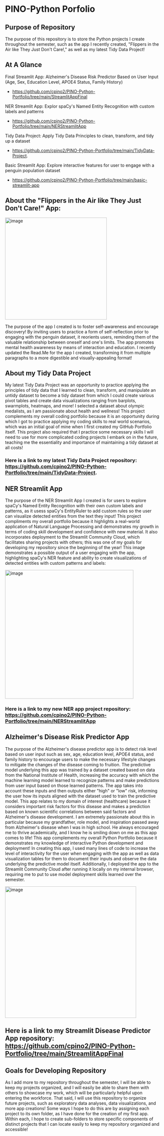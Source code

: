 # PINO-Python Porfolio

## Purpose of Repository
The purpose of this repository is to store the Python projects I create throughout the semester, such as the app I recently created, "Flippers in the Air like They Just Don't Care!," as well as my latest Tidy Data Project! 

## At A Glance
Final Streamlit App: Alzheimer's Disease Risk Predictor Based on User Input (Age, Sex, Education Level, APOE4 Status, Family History)
- https://github.com/cpino2/PINO-Python-Portfolio/tree/main/StreamlitAppFinal

NER Streamlit App: Explor spaCy's Named Entity Recognition with custom labels and patterns
- https://github.com/cpino2/PINO-Python-Portfolio/tree/main/NERStreamlitApp

Tidy Data Project: Apply Tidy Data Principles to clean, transform, and tidy up a dataset
- https://github.com/cpino2/PINO-Python-Portfolio/tree/main/TidyData-Project.

Basic Streamlit App: Explore interactive features for user to engage with a penguin population dataset
- https://github.com/cpino2/PINO-Python-Portfolio/tree/main/basic-streamlit-app

## About the "Flippers in the Air like They Just Don't Care!" App: 
<img width="332" alt="image" src="https://github.com/user-attachments/assets/809794b6-9170-4a6b-9edf-53b27151a4c0" />

The purpose of the app I created is to foster self-awareness and encourage discovery! By inviting users to practice a form of self-reflection prior to engaging with the penguin dataset, it reorients users, reminding them of the valuable relationship between oneself and one's limits. The app promotes mental health awareness by means of interaction and education. I recently updated the Read.Me for the app I created, transforming it from multiple paragraphs to a more digestible and visually-appealing format!

## About my Tidy Data Project
My latest Tidy Data Project was an opportunity to practice applying the principles of tidy data that I learned to clean, transform, and manipulate an untidy dataset to become a tidy dataset from which I could create various pivot tables and create data visualizations ranging from barplots, swarmplots, heatmaps, and more! I selected a dataset about olympic medalists, as I am passionate about health and wellness! This project complements my overall coding portfolio because it is an opportunity during which I got to practice applying my coding skills to real world scenarios, which was an initial goal of mine when I first created my GitHub Portfolio itself. This project also required that I practice some necessary skills I will need to use for more complicated coding projects I embark on in the future, teaching me the essentiality and importance of maintaining a tidy dataset at all costs!

### Here is a link to my latest Tidy Data Project repository: https://github.com/cpino2/PINO-Python-Portfolio/tree/main/TidyData-Project.

## NER Streamlit App
The purpose of the NER Streamlit App I created is for users to explore spaCy's Named Entity Recognition with their own custom labels and patterns, as it usess spaCy's EntityRuler to add custom rules so the user can visualize detected entities from the text they input! This project compliments my overall portfolio because it highlights a real-world application of Natural Language Processing and demonstrates my growth in terms of coding skill development and confidence with new material. It also incorporates deployment to the Streamlit Community Cloud, which facilitates sharing projects with others; this was one of my goals for developing my repository since the beginning of the year! This image demonstrates a possible output of a user engaging with the app, highlighting spaCy's NER feature and ability to create visualizations of detected entities with custom patterns and labels: 

<img width="419" alt="image" src="https://github.com/user-attachments/assets/bb595c36-4f2f-40da-8de8-2366df267d2c" />

### Here is a link to my new NER app project repository: https://github.com/cpino2/PINO-Python-Portfolio/tree/main/NERStreamlitApp

## Alzheimer's Disease Risk Predictor App
The purpose of the Alzheimer's disease predictor app is to detect risk level based on user input such as sex, age, education level, APOE4 status, and family history to encourage users to make the necessary lifestyle changes to mitigate the changes of the disease coming to fruition. The predictive model underlying this app was trained by a dataset created based on data from the National Institute of Health, increasing the accuracy with which the machine learning model learned to recognize patterns and make predictions from user input based on those learned patterns. The app takes into account these inputs and then outputs either "high" or "low" risk, informing the user how its inputs aligned with the dataset used to train the predictive model. This app relates to my domain of interest (healthcare) because it considers important risk factors for this disease and makes a prediction based on known scientific correlations between said factors and Alzheimer's disease development. I am extremely passionate about this in particular because my grandfather, role model, and inspiration passed away from Alzheimer's disease when I was in high school. He always encouraged me to thrive academically, and I know he is smiling down on me as this app comes to life! This app complements my overall Python Portfolio because it demonstrates my knowledge of interactive Python development and deployment! In creating this app, I used many lines of code to increase the level of interactivity for the user when engaging with the app as well as data visualization tables for them to document their inputs and observe the data underlying the predictive model itself. Additionally, I deployed the app to the Streamlit Community Cloud after running it locally on my internal browser, requiring me to put to use model deployment skills learned over the semester.

<img width="428" alt="image" src="https://github.com/user-attachments/assets/b2de0ea0-bcfb-43b9-bd07-9f655827ff95" />

## Here is a link to my Streamlit Disease Predictor App repository: https://github.com/cpino2/PINO-Python-Portfolio/tree/main/StreamlitAppFinal

## Goals for Developing Repository 
As I add more to my repository throughout the semester, I will be able to keep my projects organized, and I will easily be able to share them with others to showcase my work, which will be particularly helpful upon entering the workforce. That said, I will use this repository to organize future projects, such as exploratory data analyses, data visualizations, and more app creations! Some ways I hope to do this are by assigning each project to its own folder, as I have done for the creation of my first app. Within each, I hope to create sub-folders to store specific components of distinct projects that I can locate easily to keep my repository organized and accessible!
